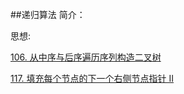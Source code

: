 ##递归算法
简介：

思想:

[106. 从中序与后序遍历序列构造二叉树](LeetCode106.java)

[117. 填充每个节点的下一个右侧节点指针 II](LeetCode117.java)